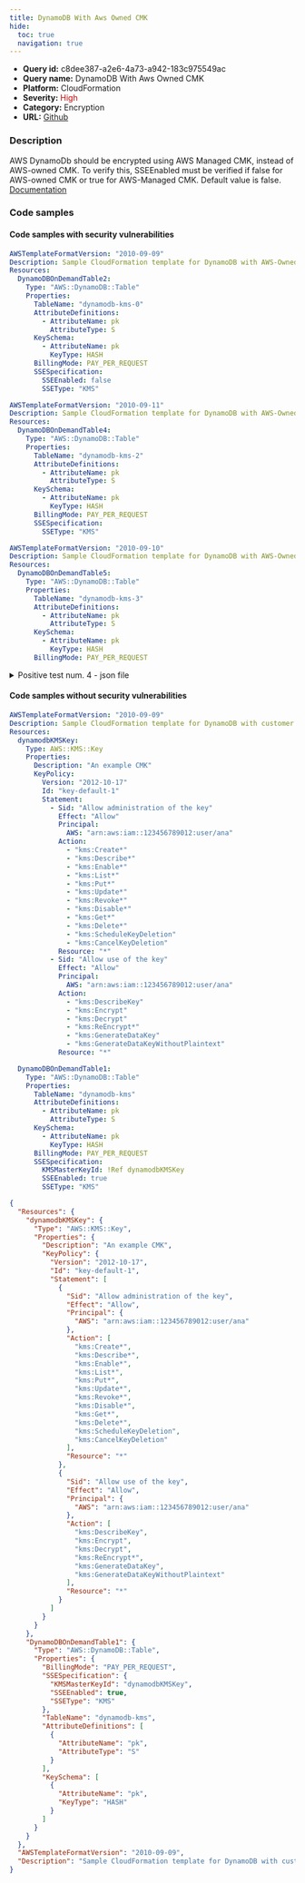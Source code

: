 ```yaml
---
title: DynamoDB With Aws Owned CMK
hide:
  toc: true
  navigation: true
---
```


<style>
  .highlight .hll {
    background-color: #ff171742;
  }
  .md-content {
    max-width: 1100px;
    margin: 0 auto;
  }
</style>

-   **Query id:** c8dee387-a2e6-4a73-a942-183c975549ac
-   **Query name:** DynamoDB With Aws Owned CMK
-   **Platform:** CloudFormation
-   **Severity:** <span style="color:#C00">High</span>
-   **Category:** Encryption
-   **URL:** [Github](https://github.com/Checkmarx/kics/tree/master/assets/queries/cloudFormation/aws/dynamodb_with_aws_owned_cmk)

### Description
AWS DynamoDb should be encrypted using AWS Managed CMK, instead of AWS-owned CMK. To verify this, SSEEnabled must be verified if false for AWS-owned CMK or true for AWS-Managed CMK. Default value is false.<br>
[Documentation](https://docs.aws.amazon.com/AWSCloudFormation/latest/UserGuide/aws-properties-dynamodb-table-ssespecification.html)

### Code samples
#### Code samples with security vulnerabilities
```yaml title="Positive test num. 1 - yaml file" hl_lines="4"
AWSTemplateFormatVersion: "2010-09-09"
Description: Sample CloudFormation template for DynamoDB with AWS-Owned CMK
Resources:
  DynamoDBOnDemandTable2:
    Type: "AWS::DynamoDB::Table"
    Properties:
      TableName: "dynamodb-kms-0"
      AttributeDefinitions:
        - AttributeName: pk
          AttributeType: S
      KeySchema:
        - AttributeName: pk
          KeyType: HASH
      BillingMode: PAY_PER_REQUEST
      SSESpecification:
        SSEEnabled: false
        SSEType: "KMS"

```
```yaml title="Positive test num. 2 - yaml file" hl_lines="4"
AWSTemplateFormatVersion: "2010-09-11"
Description: Sample CloudFormation template for DynamoDB with AWS-Owned CMK
Resources:
  DynamoDBOnDemandTable4:
    Type: "AWS::DynamoDB::Table"
    Properties:
      TableName: "dynamodb-kms-2"
      AttributeDefinitions:
        - AttributeName: pk
          AttributeType: S
      KeySchema:
        - AttributeName: pk
          KeyType: HASH
      BillingMode: PAY_PER_REQUEST
      SSESpecification:
        SSEType: "KMS"

```
```yaml title="Positive test num. 3 - yaml file" hl_lines="4"
AWSTemplateFormatVersion: "2010-09-10"
Description: Sample CloudFormation template for DynamoDB with AWS-Owned CMK
Resources:
  DynamoDBOnDemandTable5:
    Type: "AWS::DynamoDB::Table"
    Properties:
      TableName: "dynamodb-kms-3"
      AttributeDefinitions:
        - AttributeName: pk
          AttributeType: S
      KeySchema:
        - AttributeName: pk
          KeyType: HASH
      BillingMode: PAY_PER_REQUEST

```
<details><summary>Positive test num. 4 - json file</summary>

```json hl_lines="5"
{
  "AWSTemplateFormatVersion": "2010-09-09",
  "Description": "Sample CloudFormation template for DynamoDB with AWS-Owned CMK",
  "Resources": {
    "DynamoDBOnDemandTable2": {
      "Type": "AWS::DynamoDB::Table",
      "Properties": {
        "TableName": "dynamodb-kms-0",
        "AttributeDefinitions": [
          {
            "AttributeName": "pk",
            "AttributeType": "S"
          }
        ],
        "KeySchema": [
          {
            "AttributeName": "pk",
            "KeyType": "HASH"
          }
        ],
        "BillingMode": "PAY_PER_REQUEST",
        "SSESpecification": {
          "SSEEnabled": false,
          "SSEType": "KMS"
        }
      }
    }
  }
}

```
</details>


#### Code samples without security vulnerabilities
```yaml title="Negative test num. 1 - yaml file"
AWSTemplateFormatVersion: "2010-09-09"
Description: Sample CloudFormation template for DynamoDB with customer managed CMK
Resources:
  dynamodbKMSKey:
    Type: AWS::KMS::Key
    Properties:
      Description: "An example CMK"
      KeyPolicy:
        Version: "2012-10-17"
        Id: "key-default-1"
        Statement:
          - Sid: "Allow administration of the key"
            Effect: "Allow"
            Principal:
              AWS: "arn:aws:iam::123456789012:user/ana"
            Action:
              - "kms:Create*"
              - "kms:Describe*"
              - "kms:Enable*"
              - "kms:List*"
              - "kms:Put*"
              - "kms:Update*"
              - "kms:Revoke*"
              - "kms:Disable*"
              - "kms:Get*"
              - "kms:Delete*"
              - "kms:ScheduleKeyDeletion"
              - "kms:CancelKeyDeletion"
            Resource: "*"
          - Sid: "Allow use of the key"
            Effect: "Allow"
            Principal:
              AWS: "arn:aws:iam::123456789012:user/ana"
            Action:
              - "kms:DescribeKey"
              - "kms:Encrypt"
              - "kms:Decrypt"
              - "kms:ReEncrypt*"
              - "kms:GenerateDataKey"
              - "kms:GenerateDataKeyWithoutPlaintext"
            Resource: "*"

  DynamoDBOnDemandTable1:
    Type: "AWS::DynamoDB::Table"
    Properties:
      TableName: "dynamodb-kms"
      AttributeDefinitions:
        - AttributeName: pk
          AttributeType: S
      KeySchema:
        - AttributeName: pk
          KeyType: HASH
      BillingMode: PAY_PER_REQUEST
      SSESpecification:
        KMSMasterKeyId: !Ref dynamodbKMSKey
        SSEEnabled: true
        SSEType: "KMS"

```
```json title="Negative test num. 2 - json file"
{
  "Resources": {
    "dynamodbKMSKey": {
      "Type": "AWS::KMS::Key",
      "Properties": {
        "Description": "An example CMK",
        "KeyPolicy": {
          "Version": "2012-10-17",
          "Id": "key-default-1",
          "Statement": [
            {
              "Sid": "Allow administration of the key",
              "Effect": "Allow",
              "Principal": {
                "AWS": "arn:aws:iam::123456789012:user/ana"
              },
              "Action": [
                "kms:Create*",
                "kms:Describe*",
                "kms:Enable*",
                "kms:List*",
                "kms:Put*",
                "kms:Update*",
                "kms:Revoke*",
                "kms:Disable*",
                "kms:Get*",
                "kms:Delete*",
                "kms:ScheduleKeyDeletion",
                "kms:CancelKeyDeletion"
              ],
              "Resource": "*"
            },
            {
              "Sid": "Allow use of the key",
              "Effect": "Allow",
              "Principal": {
                "AWS": "arn:aws:iam::123456789012:user/ana"
              },
              "Action": [
                "kms:DescribeKey",
                "kms:Encrypt",
                "kms:Decrypt",
                "kms:ReEncrypt*",
                "kms:GenerateDataKey",
                "kms:GenerateDataKeyWithoutPlaintext"
              ],
              "Resource": "*"
            }
          ]
        }
      }
    },
    "DynamoDBOnDemandTable1": {
      "Type": "AWS::DynamoDB::Table",
      "Properties": {
        "BillingMode": "PAY_PER_REQUEST",
        "SSESpecification": {
          "KMSMasterKeyId": "dynamodbKMSKey",
          "SSEEnabled": true,
          "SSEType": "KMS"
        },
        "TableName": "dynamodb-kms",
        "AttributeDefinitions": [
          {
            "AttributeName": "pk",
            "AttributeType": "S"
          }
        ],
        "KeySchema": [
          {
            "AttributeName": "pk",
            "KeyType": "HASH"
          }
        ]
      }
    }
  },
  "AWSTemplateFormatVersion": "2010-09-09",
  "Description": "Sample CloudFormation template for DynamoDB with customer managed CMK"
}

```
